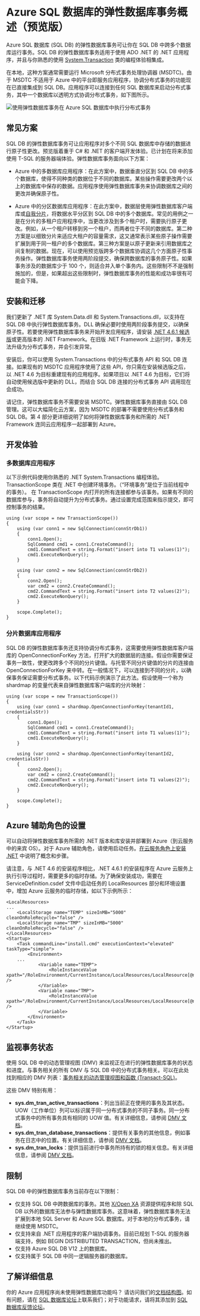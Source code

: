 <properties
   pageTitle="Azure SQL 数据库的弹性数据库事务概述（预览版）"
   description="Azure SQL 数据库的弹性数据库事务概述（预览版）"
   services="sql-database"
   documentationCenter=""
   authors="torsteng"
   manager="jeffreyg"
   editor="sidneyh"/>

<tags
   ms.service="sql-database"
   ms.date="11/02/2015"
   wacn.date=""/>

# Azure SQL 数据库的弹性数据库事务概述（预览版）

Azure SQL 数据库 (SQL DB) 的弹性数据库事务可让你在 SQL DB 中跨多个数据库运行事务。SQL DB 的弹性数据库事务适用于使用 ADO .NET 的 .NET 应用程序，并且与你熟悉的使用 [System.Transaction](https://msdn.microsoft.com/zh-cn/library/system.transactions.aspx) 类的编程体验相集成。

在本地，这种方案通常需要运行 Microsoft 分布式事务处理协调器 (MSDTC)。由于 MSDTC 不适用于 Azure 中的平台即服务应用程序，协调分布式事务的功能现在已直接集成到 SQL DB。应用程序可以连接到任何 SQL 数据库来启动分布式事务，其中一个数据库以透明方式协调分布式事务，如下图所示。

  ![使用弹性数据库事务在 Azure SQL 数据库中执行分布式事务][1]

## 常见方案

SQL DB 的弹性数据库事务可让应用程序对多个不同 SQL 数据库中存储的数据进行原子性更改。预览版着重于 C# 和 .NET 的客户端开发体验。已计划在将来添加使用 T-SQL 的服务器端体验。弹性数据库事务面向以下方案：

* Azure 中的多数据库应用程序：在此方案中，数据垂直分区到 SQL DB 中的多个数据库，使得不同种类的数据位于不同的数据库。某些操作需要更改两个以上的数据库中保存的数据。应用程序使用弹性数据库事务来协调数据库之间的更改并确保原子性。

* Azure 中的分区数据库应用程序：在此方案中，数据层使用弹性数据库客户端库或[自我分片](http://social.technet.microsoft.com/wiki/contents/articles/17987.cloud-service-fundamentals.aspx)，将数据水平分区到 SQL DB 中的多个数据库。常见的用例之一是在分片的多租户应用程序中，当更改涉及到多个租户时，需要执行原子更改。例如，从一个租户转移到另一个租户，而两者位于不同的数据库。第二种方案是以细致分片来适应大租户的容量需求，这又通常表示某些原子操作需要扩展到用于同一租户的多个数据库。第三种方案是以原子更新来引用数据库之间复制的数据。现在，可以使用预览版跨多个数据库协调这几个方面原子性事务操作。弹性数据库事务使用两阶段提交，确保跨数据库的事务原子性。如果事务涉及的数据库少于 100 个，则适合并入单个事务内。这些限制不不是强制施加的，但是，如果超出这些限制时，弹性数据库事务的性能和成功率很有可能会下降。


## 安装和迁移

我们更新了 .NET 库 System.Data.dll 和 System.Transactions.dll，以支持在 SQL DB 中执行弹性数据库事务。DLL 确保必要时使用两阶段事务提交，以确保原子性。若要使用弹性数据库事务来开始开发应用程序，请安装 [.NET 4.6.1 候选版](http://blogs.msdn.com/b/dotnet/archive/2015/10/29/announcing-net-framework-4-6-1-rc.aspx)或更高版本的 .NET Framework。在旧版 .NET Framework 上运行时，事务无法升级为分布式事务，并会引发异常。

安装后，你可以使用 System.Transactions 中的分布式事务 API 和 SQL DB 连接。如果现有的 MSDTC 应用程序使用了这些 API，你只需在安装候选版之后，以 .NET 4.6 为目标重建现有的应用程序。如果项目以 .NET 4.6 为目标，它们将自动使用候选版中更新的 DLL，而结合 SQL DB 连接的分布式事务 API 调用现在会成功。

请记住，弹性数据库事务不需要安装 MSDTC。弹性数据库事务直接由 SQL DB 管理。这可以大幅简化云方案，因为 MSDTC 的部署不需要使用分布式事务和 SQL DB。第 4 部分更详细说明了如何将弹性数据库事务和所需的 .NET Framework 连同云应用程序一起部署到 Azure。

## 开发体验

###	多数据库应用程序

以下示例代码使用你熟悉的 .NET System.Transactions 编程体验。TransactionScope 类在 .NET 中创建环境事务。（“环境事务”是位于当前线程中的事务）。 在 TransactionScope 内打开的所有连接都参与该事务。如果有不同的数据库参与，事务将自动提升为分布式事务。通过设置完成范围来指示提交，即可控制事务的结果。

	using (var scope = new TransactionScope())
	{
		using (var conn1 = new SqlConnection(connStrDb1))
		{
			conn1.Open();
			SqlCommand cmd1 = conn1.CreateCommand();
			cmd1.CommandText = string.Format("insert into T1 values(1)");
			cmd1.ExecuteNonQuery();
		}

		using (var conn2 = new SqlConnection(connStrDb2))
		{
			conn2.Open();
			var cmd2 = conn2.CreateCommand();
			cmd2.CommandText = string.Format("insert into T2 values(2)");
			cmd2.ExecuteNonQuery();
		}

		scope.Complete();
	}

### 分片数据库应用程序
 
SQL DB 的弹性数据库事务还支持协调分布式事务，这需要使用弹性数据库客户端库的 OpenConnectionForKey 方法，打开扩大的数据层的连接。假设你需要保证事务一致性，使更改跨多个不同的分片键值。与托管不同分片键值的分片的连接由 OpenConnectionForKey 来中转。在一般情况下，可以连接到不同的分片，以确保事务保证需要分布式事务。以下代码示例演示了此方法。假设使用一个称为 shardmap 的变量代表来自弹性数据库客户端库的分片映射：

	using (var scope = new TransactionScope())
	{
		using (var conn1 = shardmap.OpenConnectionForKey(tenantId1, credentialsStr))
		{
			conn1.Open();
			SqlCommand cmd1 = conn1.CreateCommand();
			cmd1.CommandText = string.Format("insert into T1 values(1)");
			cmd1.ExecuteNonQuery();
		}
		
		using (var conn2 = shardmap.OpenConnectionForKey(tenantId2, credentialsStr))
		{
			conn2.Open();
			var cmd2 = conn2.CreateCommand();
			cmd2.CommandText = string.Format("insert into T1 values(2)");
			cmd2.ExecuteNonQuery();
		}

		scope.Complete();
	}


## Azure 辅助角色的设置

可以自动将弹性数据库事务所需的 .NET 版本和库安装并部署到 Azure（到云服务中的来宾 OS）。对于 Azure 辅助角色，请使用启动任务。[在云服务角色上安装 .NET](/documentation/articles/cloud-services-dotnet-install-dotnet/) 中说明了概念和步骤。

请注意，与 .NET 4.6 的安装程序相比，.NET 4.6.1 的安装程序在 Azure 云服务上执行引导过程时，需要更多的临时存储。为了确保安装成功，需要在 ServiceDefinition.csdef 文件中启动任务的 LocalResources 部分和环境设置中，增加 Azure 云服务的临时存储，如以下示例所示：

	<LocalResources>
	...
		<LocalStorage name="TEMP" sizeInMB="5000" cleanOnRoleRecycle="false" />
		<LocalStorage name="TMP" sizeInMB="5000" cleanOnRoleRecycle="false" />
	</LocalResources>
	<Startup>
		<Task commandLine="install.cmd" executionContext="elevated" taskType="simple">
			<Environment>
		...
				<Variable name="TEMP">
					<RoleInstanceValue xpath="/RoleEnvironment/CurrentInstance/LocalResources/LocalResource[@name='TEMP']/@path" />
				</Variable>
				<Variable name="TMP">
					<RoleInstanceValue xpath="/RoleEnvironment/CurrentInstance/LocalResources/LocalResource[@name='TMP']/@path" />
				</Variable>
			</Environment>
		</Task>
	</Startup>

## 监视事务状态

使用 SQL DB 中的动态管理视图 (DMV) 来监视正在进行的弹性数据库事务的状态和进度。与事务相关的所有 DMV 与 SQL DB 中的分布式事务相关。可以在此处找到相应的 DMV 列表：[事务相关的动态管理视图和函数 (Transact-SQL)](https://msdn.microsoft.com/zh-cn/library/ms178621.aspx)。
 
这些 DMV 特别有用：

* **sys.dm\_tran\_active\_transactions**：列出当前正在使用的事务及其状态。UOW（工作单位）列可以标识属于同一分布式事务的不同子事务。同一分布式事务中的所有事务具有相同的 UOW 值。有关详细信息，请参阅 [DMV 文档](https://msdn.microsoft.com/zh-cn/library/ms174302.aspx)。
* **sys.dm\_tran\_database\_transactions**：提供有关事务的其他信息，例如事务在日志中的位置。有关详细信息，请参阅 [DMV 文档](https://msdn.microsoft.com/zh-cn/library/ms186957.aspx)。
* **sys.dm\_tran\_locks**：提供当前进行中事务所持有的锁的相关信息。有关详细信息，请参阅 [DMV 文档](https://msdn.microsoft.com/zh-cn/library/ms190345.aspx)。

## 限制 

SQL DB 中的弹性数据库事务当前存在以下限制：

* 仅支持 SQL DB 中跨数据库的事务。其他 [X/Open XA](https://zh.wikipedia.org/wiki/X/Open_XA) 资源提供程序和除 SQL DB 以外的数据库无法参与弹性数据库事务。这意味着，弹性数据库事务无法扩展到本地 SQL Server 和 Azure SQL 数据库。对于本地的分布式事务，请继续使用 MSDTC。 
* 仅支持来自 .NET 应用程序的客户端协调事务。目前已规划 T-SQL 的服务器端支持，例如 BEGIN DISTRIBUTED TRANSACTION，但尚未推出。 
* 仅支持 Azure SQL DB V12 上的数据库。
* 仅支持属于 SQL DB 中同一逻辑服务器的数据库。

## 了解详细信息

你的 Azure 应用程序尚未使用弹性数据库功能吗？ 请访问我们的[文档结构图](/documentation/articles/sql-database-elastic-scale-documentation-map/)。如有问题，请在 [SQL 数据库论坛](http://social.msdn.microsoft.com/forums/azure/home?forum=ssdsgetstarted)上联系我们；对于功能请求，请将其添加到 [SQL 数据库反馈论坛](http://feedback.azure.com/forums/217321-sql-database)。

<!--Image references-->
[1]: ./media/sql-database-elastic-transactions-overview/distributed-transactions.png

<!---HONumber=Mooncake_1207_2015-->